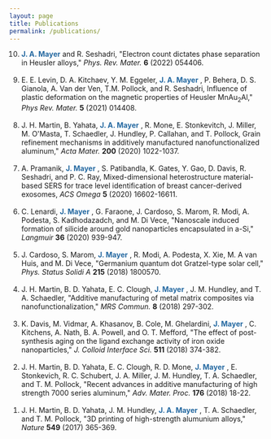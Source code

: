 ```yaml
---
layout: page
title: Publications
permalink: /publications/
---
```


<ol>
<li value="10">
<font color="2569A1">
<b>J. A. Mayer</b>
</font>
 and R. Seshadri, "Electron count dictates phase separation in Heusler alloys,"
<i>Phys. Rev. Mater.</i>
<b>6</b>
(2022) 054406.
</li>
<br>
<li value="9">
E. E. Levin, D. A. Kitchaev, Y. M. Eggeler,
<font color="2569A1">
<b>J. A. Mayer</b>
</font>
, P. Behera, D. S. Gianola, A. Van der Ven, T.M. Pollock, and R. Seshadri, Influence
of plastic deformation on the magnetic properties of Heusler MnAu<sub>2</sub>Al,"
<i>Phys Rev. Mater.</i>
<b>5</b>
(2021) 014408. 
</li>
<br>
<li value="8">
J. H. Martin, B. Yahata, <font color="2569A1">
<b>J. A. Mayer</b>
</font>
, R. Mone, E. Stonkevitch, J. Miller, M. O'Masta, T. Schaedler, J. Hundley, P. Callahan, and T. Pollock, Grain refinement mechanisms in additively manufactured nanofunctionalized aluminum,"
<i>Acta Mater.</i>
<b>200</b>
(2020) 1022-1037. 
</li>
<br>
<li value="7">
A. Pramanik, 
<font color="2569A1">
<b>J. Mayer</b>
</font>
, S. Patibandla, K. Gates, Y. Gao, D. Davis, R. Seshadri, and P. C. Ray, Mixed-dimensional heterostructure material-based SERS for trace level identification of breast cancer-derived exosomes,
<i>ACS Omega</i>
<b>5</b>
(2020) 16602-16611.
</li>
<br>
<li value="6">
C. Lenardi,
<font color="2569A1">
<b>J. Mayer</b>
</font>
, G. Faraone, J. Cardoso, S. Marom, R. Modi, A. Podesta, S. Kadhodazadch, and M. Di Vece, "Nanoscale
induced formation of silicide around gold nanoparticles encapsulated in a-Si," 
<i>Langmuir</i>
<b>36</b>
(2020) 939-947.
</li>
<br>
<li value="5">
J. Cardoso, S. Marom, 
<font color="2569A1">
<b>J. Mayer</b>
</font>
, R. Modi, A. Podesta, X. Xie, M. A van Huis, and M. Di Vece, "Germanium quantum dot Gratzel-type solar cell,"
<i>Phys. Status Solidi A</i>
<b>215</b>
(2018) 1800570.
</li>
<br>
<li value="4">
J. H. Martin, B. D. Yahata, E. C. Clough, 
<font color="2569A1">
<b>J. Mayer</b>
</font>
, J. M. Hundley, and T. A. Schaedler, "Additive manufacturing of metal matrix composites via nanofunctionalization,"
<i>MRS Commun.</i>
<b>8</b>
(2018) 297-302.
</li>
<br>
<li value="3">
K. Davis, M. Vidmar, A. Khasanov, B. Cole, M. Ghelardini,
<font color="2569A1">
<b>J. Mayer</b>
</font>
, C. Kitchens, A. Nath, B. A. Powell, and O. T. Mefford, "The effect of 
post-synthesis aging on the ligand exchange activity of iron oxide nanoparticles,"
<i>J. Colloid Interface Sci.</i>
<b>511</b>
(2018) 374-382.
</li>
<br>
<li value="2">
J. H. Martin, B. D. Yahata, E. C. Clough, R. D. Mone,
<font color="2569A1">
<b>J. Mayer</b>
</font>
, E. Stonkevich, R. C. Schubert, J. A. Miller, J. M. Hundley, T. A. Schaedler, and T. M. Pollock, "Recent
advances in additive manufacturing of high strength 7000 series aluminum,"
<i>Adv. Mater. Proc.</i>
<b>176</b>
(2018) 18-22.
</li>
<br>
<li value="1">
J. H. Martin, B. D. Yahata, J. M. Hundley,
<font color="2569A1">
<b>J. A. Mayer</b>
</font>
, T. A. Schaedler, and T. M. Pollock, "3D printing of high-strength alumunium alloys,"
<i>Nature</i>
<b>549</b>
(2017) 365-369.
</li>
<br>
</ol>

